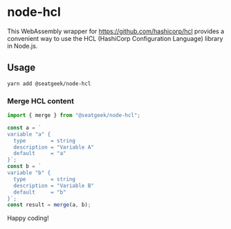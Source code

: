 # node-hcl

This WebAssembly wrapper for https://github.com/hashicorp/hcl provides a convenient way to use the HCL (HashiCorp Configuration Language) library in Node.js.

## Usage

```
yarn add @seatgeek/node-hcl
```

### Merge HCL content

```javascript
import { merge } from "@seatgeek/node-hcl";

const a = `
variable "a" {
  type        = string
  description = "Variable A"
  default     = "a"
}`;
const b = `
variable "b" {
  type        = string
  description = "Variable B"
  default     = "b"
}`;
const result = merge(a, b);
```

Happy coding!
